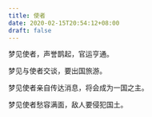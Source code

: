 ```yaml
---
title: 使者
date: 2020-02-15T20:54:12+08:00
draft: false
---
```


梦见使者，声誉鹊起，官运亨通。

梦见与使者交谈，要出国旅游。

梦见使者亲自传达消息，将会成为一国之主。

梦见使者愁容满面，敌人要侵犯国土。